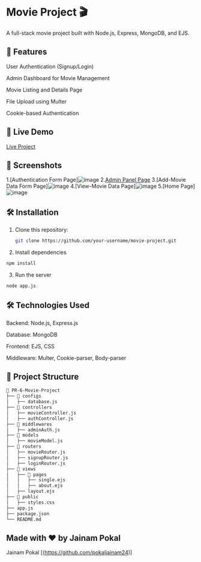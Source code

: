 
# Movie Project 🎬

A full-stack movie project built with Node.js, Express, MongoDB, and EJS.

## 📌 Features

User Authentication (Signup/Login)

Admin Dashboard for Movie Management

Movie Listing and Details Page

File Upload using Multer

Cookie-based Authentication

## 🚀 Live Demo
[Live Project](https://pr-6-movie-project.onrender.com) <!-- Replace with actual hosted link -->

## 📸 Screenshots
1.[Authentication Form Page]![image](https://github.com/user-attachments/assets/ad8e6ecd-5087-414d-88c2-f63fdef7e4d0) <!-- Add screenshots in a 'screenshots' folder -->
2.[Admin Panel Page](![image]https://github.com/user-attachments/assets/0fb6d67d-a7ea-4449-8035-46ba243fdc4d) <!-- Add screenshots in a 'screenshots' folder -->
3.[Add-Movie Data Form Page]![image](https://github.com/user-attachments/assets/22f5b106-bb62-47cf-b131-e18b6a5ef99b) <!-- Add screenshots in a 'screenshots' folder -->
4.[View-Movie Data Page]![image](https://github.com/user-attachments/assets/e883f859-bec8-46e4-b341-b1ce266ab6cf) <!-- Add screenshots in a 'screenshots' folder -->
5.[Home Page]![image](https://github.com/user-attachments/assets/c9604804-9918-4cbb-9727-5dc5dec56cef) <!-- Add screenshots in a 'screenshots' folder -->

## 🛠️ Installation
1. Clone this repository:
   ```sh
   git clone https://github.com/your-username/movie-project.git
   ```
2. Install dependencies
  ```sh
  npm install
  ```
3. Run the server
  ```sh
  node app.js
  ```

## 🛠 Technologies Used

Backend: Node.js, Express.js

Database: MongoDB

Frontend: EJS, CSS

Middleware: Multer, Cookie-parser, Body-parser

## 📂 Project Structure

```sh
📁 PR-6-Movie-Project
├── 📂 configs
│   ├── database.js
├── 📂 controllers
│   ├── movieController.js
│   ├── authController.js
├── 📂 middlewares
│   ├── adminAuth.js
├── 📂 models
│   ├── movieModel.js
├── 📂 routers
│   ├── movieRouter.js
│   ├── signupRouter.js
│   ├── loginRouter.js
├── 📂 views
│   ├── 📂 pages
│   │   ├── single.ejs
│   │   ├── about.ejs
│   ├── layout.ejs
├── 📂 public
│   ├── styles.css
├── app.js
├── package.json
└── README.md
```

## Made with ❤️ by Jainam Pokal

Jainam Pokal [(https://github.com/pokaljainam24)]
